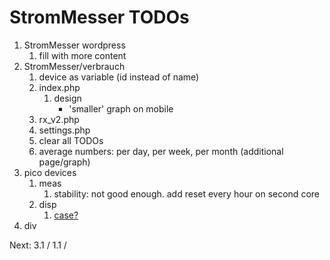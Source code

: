 # StromMesser TODOs

1. StromMesser wordpress
   1. fill with more content
2. StromMesser/verbrauch
   1. device as variable (id instead of name)
   2. index.php
      1. design
         * 'smaller' graph on mobile
   3. rx_v2.php
   4. settings.php
   5. clear all TODOs
   6. average numbers: per day, per week, per month (additional page/graph)
3. pico devices
   1. meas   
      1. stability: not good enough. add reset every hour on second core
   2. disp
      1. [case?](https://www.thingiverse.com/thing:4767008)
4. div


Next:  3.1 / 1.1 / 
